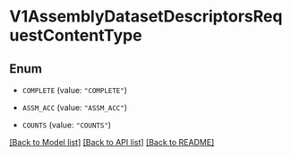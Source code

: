 # V1AssemblyDatasetDescriptorsRequestContentType

## Enum


* `COMPLETE` (value: `"COMPLETE"`)

* `ASSM_ACC` (value: `"ASSM_ACC"`)

* `COUNTS` (value: `"COUNTS"`)


[[Back to Model list]](../README.md#documentation-for-models) [[Back to API list]](../README.md#documentation-for-api-endpoints) [[Back to README]](../README.md)


